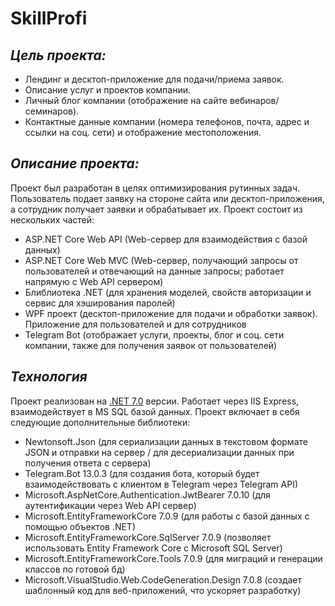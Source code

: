 # SkillProfi 

## _Цель проекта:_
- Лендинг и десктоп-приложение для подачи/приема заявок.
- Описание услуг и проектов компании.
- Личный блог компании (отображение на сайте вебинаров/семинаров).
- Контактные данные компании (номера телефонов, почта, адрес и ссылки на соц. сети) и отображение местоположения.

## _Описание проекта:_
Проект был разработан в целях оптимизирования рутинных задач. Пользователь подает заявку на стороне сайта или десктоп-приложения, а сотрудник получает заявки и обрабатывает их. 
Проект состоит из нескольких частей:
- ASP.NET Core Web API (Web-сервер для взаимодействия с базой данных)
- ASP.NET Core Web MVC (Web-сервер, получающий запросы от пользователей и отвечающий на данные запросы; работает напрямую с Web API сервером)
- Блиблиотека .NET (для хранения моделей, свойств авторизации и сервис для хэширования паролей)
- WPF проект (десктоп-приложение для подачи и обработки заявок). Приложение для пользователей и для сотрудников
- Telegram Bot (отображает услуги, проекты, блог и соц. сети компании, также для получения заявок от пользователей)

## _Технология_
Проект реализован на [.NET 7.0](https://dotnet.microsoft.com/en-us/download/dotnet/7.0) версии. Работает через IIS Express, взаимодействует в MS SQL базой данных.
Проект включает в себя следующие дополнительные библиотеки:
- Newtonsoft.Json (для сериализации данных в текстовом формате JSON и отправки на сервер / для десериализации данных при получения ответа с сервера)
- Telegram.Bot 13.0.3 (для создания бота, который будет взаимодействовать с клиентом в Telegram через Telegram API)
- Microsoft.AspNetCore.Authentication.JwtBearer 7.0.10 (для аутентификации через Web API сервер)
- Microsoft.EntityFrameworkCore 7.0.9 (для работы с базой данных с помощью объектов .NET)
- Microsoft.EntityFrameworkCore.SqlServer 7.0.9 (позволяет использовать Entity Framework Core с Microsoft SQL Server)
- Microsoft.EntityFrameworkCore.Tools 7.0.9 (для миграций и генерации классов по готовой бд)
- Microsoft.VisualStudio.Web.CodeGeneration.Design 7.0.8 (создает шаблонный код для веб-приложений, что ускоряет разработку)
